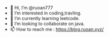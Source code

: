 - 👋 Hi, I’m @ruoan777
- 👀 I’m interested in coding,travling.
- 🌱 I’m currently learning leetcode.
- 💞️ I’m looking to collaborate on java.
- 📫 How to reach me : https://blog.ruoan.xyz/

<!---
ruoan777/ruoan777 is a ✨ special ✨ repository because its `README.md` (this file) appears on your GitHub profile.
You can click the Preview link to take a look at your changes.
--->
